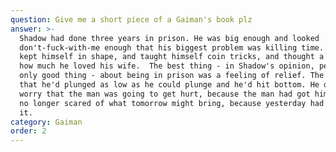 ```yaml
---
question: Give me a short piece of a Gaiman's book plz
answer: >-
  Shadow had done three years in prison. He was big enough and looked
  don't-fuck-with-me enough that his biggest problem was killing time. So he
  kept himself in shape, and taught himself coin tricks, and thought a lot about
  how much he loved his wife.  The best thing - in Shadow's opinion, perhaps the
  only good thing - about being in prison was a feeling of relief. The feeling
  that he'd plunged as low as he could plunge and he'd hit bottom. He didn't
  worry that the man was going to get hurt, because the man had got him. He was
  no longer scared of what tomorrow might bring, because yesterday had brought
  it. 
category: Gaiman
order: 2
---
```


